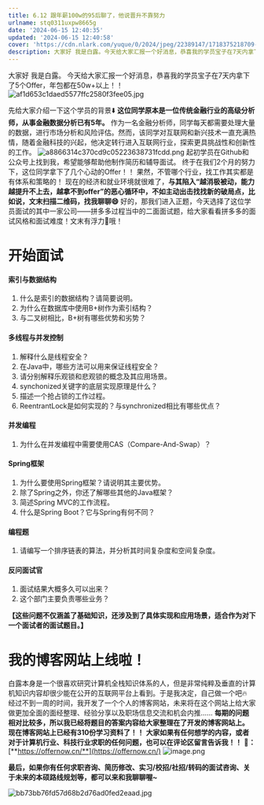 ```yaml
---
title: 6.12 跟年薪100w的95后聊了，他说晋升不靠努力
urlname: stq0311uxpw8665g
date: '2024-06-15 12:40:35'
updated: '2024-06-15 12:40:58'
cover: 'https://cdn.nlark.com/yuque/0/2024/jpeg/22389147/1718375218709-693f3885-85fb-4fe2-8ae8-b821d2041e0d.jpeg'
description: 大家好 我是白露。今天给大家汇报一个好消息，恭喜我的学员宝子在7天内拿下了5个Offer，年包都在50w+以上！！先给大家介绍一下这个学员的背景⬇️这位同学原本是一位传统金融行业的高级分析师，从事金融数据分析已有5年。作为一名金融分析师，同学每天都需要处理大量的数据，进行市场分析和风险评估。然...
---
```

大家好 我是白露。
今天给大家汇报一个好消息，恭喜我的学员宝子在7天内拿下了5个Offer，年包都在50w+以上！！
![af1d653c1daed5577ffc2580f3fee05.jpg](https://oss1.aistar.cool/elog-offer-now/043c082262808e880706cc86454543ec.jpeg)

先给大家介绍一下这个学员的背景⬇️
**这位同学原本是一位传统金融行业的高级分析师，从事金融数据分析已有5年。**
作为一名金融分析师，同学每天都需要处理大量的数据，进行市场分析和风险评估。然而，该同学对互联网和新兴技术一直充满热情，随着金融科技的兴起，他决定转行进入互联网行业，探索更具挑战性和创新性的工作。
![a8866314c370cd9c05223638731fcdd.png](https://oss1.aistar.cool/elog-offer-now/c6a4d20bdb3efe3ac68c3aec35475c74.png)
起初学员在Github和公众号上找到我，希望能够帮助他制作简历和辅导面试。
终于在我们2个月的努力下，这位同学拿下了几个心动的Offer！！
果然，不管哪个行业，找工作其实都是有体系和策略的！
现在的经济和就业环境就很难了，**与其陷入“越消极被动，能力越提升不上去，越拿不到offer”的恶心循环中，不如主动出击找找新的破局点，比如说，文末扫描二维码，找我聊聊😄**
好的，那我们进入正题，今天选择了这位学员面试的其中一家公司——拼多多过程当中的二面面试题，给大家看看拼多多的面试风格和面试难度！文末有浮力🎁哦！
# 开始面试
#### 索引与数据结构

1. 什么是索引的数据结构？请简要说明。
2. 为什么在数据库中使用B+树作为索引结构？
3. 与二叉树相比，B+树有哪些优势和劣势？
#### 多线程与并发控制

1. 解释什么是线程安全？
2. 在Java中，哪些方法可以用来保证线程安全？
3. 请分别解释乐观锁和悲观锁的概念及其应用场景。
4. synchonized关键字的底层实现原理是什么？
5. 描述一个抢占锁的工作过程。
6. ReentrantLock是如何实现的？与synchronized相比有哪些优点？
#### 并发编程

1. 为什么在并发编程中需要使用CAS（Compare-And-Swap）？
#### Spring框架

1. 为什么要使用Spring框架？请说明其主要优势。
2. 除了Spring之外，你还了解哪些其他的Java框架？
3. 简述Spring MVC的工作流程。
4. 什么是Spring Boot？它与Spring有何不同？
#### 编程题

1. 请编写一个排序链表的算法，并分析其时间复杂度和空间复杂度。
#### 反问面试官

1. 面试结果大概多久可以出来？
2. 这个部门主要负责哪些业务？

**【这些问题不仅涵盖了基础知识，还涉及到了具体实现和应用场景，适合作为对下一个面试者的面试题目。】**

# 我的博客网站上线啦！
白露本身是一个很喜欢研究计算机全栈知识体系的人，但是非常纯粹及垂直的计算机知识内容却很少能在公开的互联网平台上看到。于是我决定，自己做一个吧🔥
经过不到一周的时间，我开发了一个个人的博客网站，未来将在这个网站上给大家做更加全面的面经整理、经验分享以及职场信息交流和机会内推......
**每期的问题相对比较多，所以我已经将题目的答案内容给大家整理在了开发的博客网站上。**
**现在博客网站上已经有310份学习资料了！！**
**大家如果有任何想学的内容，或者对于计算机行业、科技行业求职的任何问题，也可以在评论区留言告诉我！！**
**🔗：**[**https://offernow.cn/**](https://offernow.cn/)
![image.png](https://oss1.aistar.cool/elog-offer-now/e836c15f94452c50ddb7b69b700cb493.png)

**最后，如果你有任何求职咨询、简历修改、实习/校招/社招/转码的面试咨询、关于未来的本硕路线规划等，都可以来和我聊聊喔~**

![bb73bb76fd57d68b2d76ad0fed2eaad.jpg](https://cdn.nlark.com/yuque/0/2024/jpeg/22389147/1718375679469-5a5c22c9-3ea7-49fc-9071-e97c8a84074e.jpeg#averageHue=%23bec265&clientId=ub8c5de41-4ff9-4&from=paste&height=390&id=u4a790d0d&originHeight=1378&originWidth=936&originalType=binary&ratio=2&rotation=0&showTitle=false&size=101052&status=done&style=none&taskId=uf9ee82fd-5655-401a-8a9b-2970b473adf&title=&width=265)


